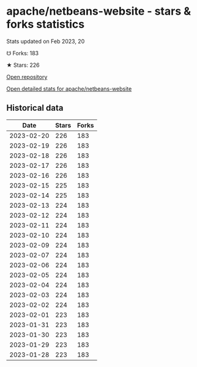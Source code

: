 # apache/netbeans-website - stars & forks statistics

Stats updated on Feb 2023, 20

☋ Forks: 183

★ Stars: 226

[Open repository](https://github.com/apache/netbeans-website)

[Open detailed stats for apache/netbeans-website](https://reviewgithub.com/rep/apache/netbeans-website)

## Historical data
| Date | Stars | Forks |
|------|-------|-------|
| 2023-02-20 | 226 | 183 | 
| 2023-02-19 | 226 | 183 | 
| 2023-02-18 | 226 | 183 | 
| 2023-02-17 | 226 | 183 | 
| 2023-02-16 | 226 | 183 | 
| 2023-02-15 | 225 | 183 | 
| 2023-02-14 | 225 | 183 | 
| 2023-02-13 | 224 | 183 | 
| 2023-02-12 | 224 | 183 | 
| 2023-02-11 | 224 | 183 | 
| 2023-02-10 | 224 | 183 | 
| 2023-02-09 | 224 | 183 | 
| 2023-02-07 | 224 | 183 | 
| 2023-02-06 | 224 | 183 | 
| 2023-02-05 | 224 | 183 | 
| 2023-02-04 | 224 | 183 | 
| 2023-02-03 | 224 | 183 | 
| 2023-02-02 | 224 | 183 | 
| 2023-02-01 | 223 | 183 | 
| 2023-01-31 | 223 | 183 | 
| 2023-01-30 | 223 | 183 | 
| 2023-01-29 | 223 | 183 | 
| 2023-01-28 | 223 | 183 | 

